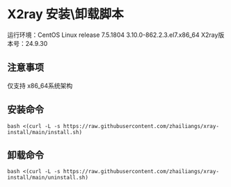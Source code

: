 # X2ray 安装\卸载脚本

运行环境：CentOS Linux release 7.5.1804 3.10.0-862.2.3.el7.x86_64
X2ray版本号：24.9.30
## 注意事项
仅支持 x86_64系统架构

## 安装命令
```
bash <(curl -L -s https://raw.githubusercontent.com/zhailiangs/xray-install/main/install.sh)
```

## 卸载命令
```
bash <(curl -L -s https://raw.githubusercontent.com/zhailiangs/xray-install/main/uninstall.sh)
```
